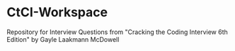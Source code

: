 # CtCI-Workspace
Repository for Interview Questions from "Cracking the Coding Interview 6th Edition" by Gayle Laakmann McDowell

